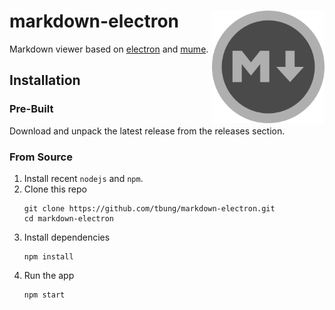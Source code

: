 # markdown-electron <img src="./assets/icons/icon.svg" alt="markdown-electron logo" height="180px" align="right" />

Markdown viewer based on [electron](https://electron.atom.io/) and
[mume](https://github.com/shd101wyy/mume).

## Installation

### Pre-Built

Download and unpack the latest release from the releases section.

### From Source

1. Install recent `nodejs` and `npm`.
2. Clone this repo
    ```
    git clone https://github.com/tbung/markdown-electron.git
    cd markdown-electron
    ```
3. Install dependencies
    ```
    npm install
    ```
4. Run the app
    ```
    npm start
    ```

